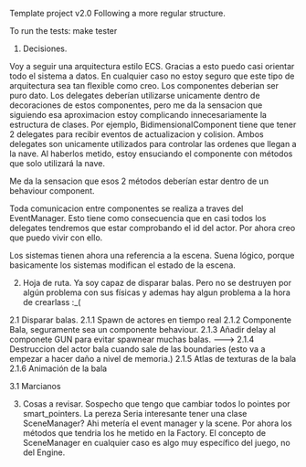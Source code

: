 Template project v2.0
Following a more regular structure.

To run the tests:
make tester


1. Decisiones.

Voy a seguir una arquitectura estilo ECS. Gracias a esto puedo casi orientar todo el sistema a datos. En cualquier caso no estoy seguro que este tipo de arquitectura sea tan flexible como creo. Los componentes deberian ser puro dato.
Los delegates deberían utilizarse unicamente dentro de decoraciones de estos componentes, pero me da la sensacion que siguiendo esa aproximacion estoy complicando innecesariamente la estructura de clases.
Por ejemplo, BidimensionalComponent tiene que tener 2 delegates para recibir eventos de actualizacion y colision. Ambos delegates son unicamente utilizados para controlar las ordenes que llegan a la nave.
Al haberlos metido, estoy ensuciando el componente con métodos que solo utilizará la nave.

Me da la sensacion que esos 2 métodos deberían estar dentro de un behaviour component.

Toda comunicacion entre componentes se realiza a traves del EventManager. Esto tiene como consecuencia que en casi todos los delegates tendremos
que estar comprobando el id del actor. Por ahora creo que puedo vivir con ello.


Los sistemas tienen ahora una referencia a la escena. Suena lógico, porque basicamente los sistemas modifican el estado de la escena.


2. Hoja de ruta.
Ya soy capaz de disparar balas. Pero no se destruyen por algún problema con sus
físicas y ademas hay algun problema a la hora de crearlass :_(


2.1 Disparar balas.
    2.1.1 Spawn de actores en tiempo real
    2.1.2 Componente Bala, seguramente sea un componente behaviour.
    2.1.3 Añadir delay al componete GUN para evitar spawnear muchas balas.
--->
    2.1.4 Destruccion del actor bala cuando sale de las boundaries (esto va a empezar a hacer daño a nivel de memoria.)
    2.1.5 Atlas de texturas de la bala
    2.1.6 Animación de la bala

3.1 Marcianos
    


3. Cosas a revisar.
    Sospecho que tengo que cambiar todos lo pointes por smart_pointers. La pereza
    Seria interesante tener una clase SceneManager? Ahi metería el event manager y la scene. 
    Por ahora los métodos que tendria los he metido en la Factory.
    El concepto de SceneManager en cualquier caso es algo muy específico del juego, no del Engine.
    